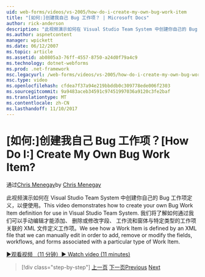 ```yaml
---
uid: web-forms/videos/vs-2005/how-do-i-create-my-own-bug-work-item
title: "[如何:]创建我自己 Bug 工作项？ | Microsoft Docs"
author: rick-anderson
description: "此视频演示如何在 Visual Studio Team System 中创建你自己的 Bug 工作项定义，以便使用。 我们可以看到如何将工作项定义的 XML 文件..."
ms.author: aspnetcontent
manager: wpickett
ms.date: 06/12/2007
ms.topic: article
ms.assetid: ab0805a3-76ff-4557-8750-a24d0f79a4c9
ms.technology: dotnet-webforms
ms.prod: .net-framework
msc.legacyurl: /web-forms/videos/vs-2005/how-do-i-create-my-own-bug-work-item
msc.type: video
ms.openlocfilehash: cfdea7f37a94e219bbddb0c309778ede006f2303
ms.sourcegitcommit: 9a9483aceb34591c97451997036a9120c3fe2baf
ms.translationtype: MT
ms.contentlocale: zh-CN
ms.lasthandoff: 11/10/2017
---
```

<a name="how-do-i-create-my-own-bug-work-item"></a><span data-ttu-id="afe17-105">[如何:]创建我自己 Bug 工作项？</span><span class="sxs-lookup"><span data-stu-id="afe17-105">[How Do I:] Create My Own Bug Work Item?</span></span>
====================
<span data-ttu-id="afe17-106">通过[Chris Menegay](https://twitter.com/CMenegay)</span><span class="sxs-lookup"><span data-stu-id="afe17-106">by [Chris Menegay](https://twitter.com/CMenegay)</span></span>

<span data-ttu-id="afe17-107">此视频演示如何在 Visual Studio Team System 中创建你自己的 Bug 工作项定义，以便使用。</span><span class="sxs-lookup"><span data-stu-id="afe17-107">This video demonstrates how to create your own Bug Work Item definition for use in Visual Studio Team System.</span></span> <span data-ttu-id="afe17-108">我们将了解如何通过我们可以手动编辑才能添加、 删除或修改字段、 工作流和窗体与特定类型的工作项关联的 XML 文件定义工作项。</span><span class="sxs-lookup"><span data-stu-id="afe17-108">We see how a Work Item is defined by an XML file that we can manually edit in order to add, remove or modify the fields, workflows, and forms associated with a particular type of Work Item.</span></span>

[<span data-ttu-id="afe17-109">&#9654;观看视频 （11 分钟）</span><span class="sxs-lookup"><span data-stu-id="afe17-109">&#9654; Watch video (11 minutes)</span></span>](https://channel9.msdn.com/Blogs/ASP-NET-Site-Videos/how-do-i-create-my-own-bug-work-item)

>[!div class="step-by-step"]
<span data-ttu-id="afe17-110">[上一页](how-do-i-integrate-defect-tracking-with-testing.md)
[下一页](how-do-i-write-code-more-quickly-with-unit-tests.md)</span><span class="sxs-lookup"><span data-stu-id="afe17-110">[Previous](how-do-i-integrate-defect-tracking-with-testing.md)
[Next](how-do-i-write-code-more-quickly-with-unit-tests.md)</span></span>
